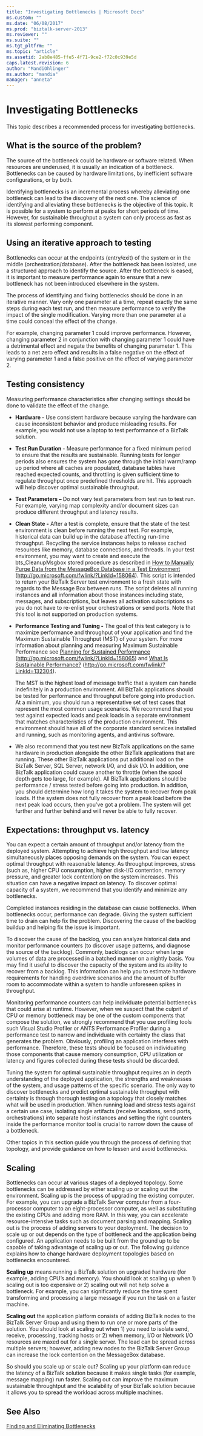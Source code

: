 ```yaml
---
title: "Investigating Bottlenecks | Microsoft Docs"
ms.custom: ""
ms.date: "06/08/2017"
ms.prod: "biztalk-server-2013"
ms.reviewer: ""
ms.suite: ""
ms.tgt_pltfrm: ""
ms.topic: "article"
ms.assetid: 2ab8e485-ffe5-4f71-9ce2-f72c0c939e5d
caps.latest.revision: 6
author: "MandiOhlinger"
ms.author: "mandia"
manager: "anneta"
---
```

# Investigating Bottlenecks
This topic describes a recommended process for investigating bottlenecks.  
  
## What is the source of the problem?  
 The source of the bottleneck could be hardware or software related. When resources are underused, it is usually an indication of a bottleneck. Bottlenecks can be caused by hardware limitations, by inefficient software configurations, or by both.  
  
 Identifying bottlenecks is an incremental process whereby alleviating one bottleneck can lead to the discovery of the next one. The science of identifying and alleviating these bottlenecks is the objective of this topic. It is possible for a system to perform at peaks for short periods of time. However, for sustainable throughput a system can only process as fast as its slowest performing component.  
  
## Using an iterative approach to testing  
 Bottlenecks can occur at the endpoints (entry/exit) of the system or in the middle (orchestration/database). After the bottleneck has been isolated, use a structured approach to identify the source. After the bottleneck is eased, it is important to measure performance again to ensure that a new bottleneck has not been introduced elsewhere in the system.  
  
 The process of identifying and fixing bottlenecks should be done in an iterative manner. Vary only one parameter at a time, repeat exactly the same steps during each test run, and then measure performance to verify the impact of the single modification. Varying more than one parameter at a time could conceal the effect of the change.  
  
 For example, changing parameter 1 could improve performance. However, changing parameter 2 in conjunction with changing parameter 1 could have a detrimental effect and negate the benefits of changing parameter 1. This leads to a net zero effect and results in a false negative on the effect of varying parameter 1 and a false positive on the effect of varying parameter 2.  
  
## Testing consistency  
 Measuring performance characteristics after changing settings should be done to validate the effect of the change.  
  
-   **Hardware -** Use consistent hardware because varying the hardware can cause inconsistent behavior and produce misleading results. For example, you would not use a laptop to test performance of a BizTalk solution.  
  
-   **Test Run Duration -** Measure performance for a fixed minimum period to ensure that the results are sustainable. Running tests for longer periods also ensures the system has gone through the initial warm/ramp up period where all caches are populated, database tables have reached expected counts, and throttling is given sufficient time to regulate throughput once predefined thresholds are hit. This approach will help discover optimal sustainable throughput.  
  
-   **Test Parameters –** Do not vary test parameters from test run to test run. For example, varying map complexity and/or document sizes can produce different throughput and latency results.  
  
-   **Clean State -** After a test is complete, ensure that the state of the test environment is clean before running the next test. For example, historical data can build up in the database affecting run-time throughput. Recycling the service instances helps to release cached resources like memory, database connections, and threads. In your test environment, you may want to create and execute the bts_CleanupMsgbox stored procedure as described in [How to Manually Purge Data from the MessageBox Database in a Test Environment](http://go.microsoft.com/fwlink/?LinkId=158064) (http://go.microsoft.com/fwlink/?LinkId=158064). This script is intended to return your BizTalk Server test environment to a fresh state with regards to the Message Box between runs. The script deletes all running instances and all information about those instances including state, messages, and subscriptions, but leaves all activation subscriptions so you do not have to re-enlist your orchestrations or send ports. Note that this tool is not supported on production systems.  
  
-   **Performance Testing and Tuning -** The goal of this test category is to maximize performance and throughput of your application and find the Maximum Sustainable Throughput (MST) of your system.  For more information about planning and measuring Maximum Sustainable Performance see [Planning for Sustained Performance](http://go.microsoft.com/fwlink/?LinkId=158065) (http://go.microsoft.com/fwlink/?LinkId=158065) and [What Is Sustainable Performance?](http://go.microsoft.com/fwlink/?LinkId=132304) (http://go.microsoft.com/fwlink/?LinkId=132304).  
  
     The MST is the highest load of message traffic that a system can handle indefinitely in a production environment. All BizTalk applications should be tested for performance and throughput before going into production. At a minimum, you should run a representative set of test cases that represent the most common usage scenarios. We recommend that you test against expected loads and peak loads in a separate environment that matches characteristics of the production environment. This environment should have all of the corporate standard services installed and running, such as monitoring agents, and antivirus software.  
  
-   We also recommend that you test new BizTalk applications on the same hardware in production alongside the other BizTalk applications that are running. These other BizTalk applications put additional load on the BizTalk Server, SQL Server, network I/O, and disk I/O. In addition, one BizTalk application could cause another to throttle (when the spool depth gets too large, for example). All BizTalk applications should be performance / stress tested before going into production. In addition, you should determine how long it takes the system to recover from peak loads. If the system does not fully recover from a peak load before the next peak load occurs, then you've got a problem. The system will get further and further behind and will never be able to fully recover.  
  
## Expectations: throughput vs. latency  
 You can expect a certain amount of throughput and/or latency from the deployed system. Attempting to achieve high throughput and low latency simultaneously places opposing demands on the system. You can expect optimal throughput with reasonable latency. As throughput improves, stress (such as, higher CPU consumption, higher disk-I/O contention, memory pressure, and greater lock contention) on the system increases. This situation can have a negative impact on latency. To discover optimal capacity of a system, we recommend that you identify and minimize any bottlenecks.  
  
 Completed instances residing in the database can cause bottlenecks. When bottlenecks occur, performance can degrade. Giving the system sufficient time to drain can help fix the problem. Discovering the cause of the backlog buildup and helping fix the issue is important.  
  
 To discover the cause of the backlog, you can analyze historical data and monitor performance counters (to discover usage patterns, and diagnose the source of the backlog). Commonly, backlogs can occur when large volumes of data are processed in a batched manner on a nightly basis. You may find it useful to discover the capacity of the system and its ability to recover from a backlog. This information can help you to estimate hardware requirements for handling overdrive scenarios and the amount of buffer room to accommodate within a system to handle unforeseen spikes in throughput.  
  
 Monitoring performance counters can help individuate potential bottlenecks that could arise at runtime. However, when we suspect that the culprit of CPU or memory bottleneck may be one of the custom components that compose the solution, we strongly recommend that you use profiling tools such Visual Studio Profiler or ANTS Performance Profiler during a performance test to narrow and individuate with certainty the class that generates the problem. Obviously, profiling an application interferes with performance. Therefore, these tests should be focused on individuating those components that cause memory consumption, CPU utilization or latency and figures collected during these tests should be discarded.  
  
 Tuning the system for optimal sustainable throughput requires an in depth understanding of the deployed application, the strengths and weaknesses of the system, and usage patterns of the specific scenario. The only way to discover bottlenecks and predict optimal sustainable throughput with certainty is through thorough testing on a topology that closely matches what will be used in production. When running load and stress tests against a certain use case, isolating single artifacts (receive locations, send ports, orchestrations) into separate host instances and setting the right counters inside the performance monitor tool is crucial to narrow down the cause of a bottleneck.  
  
 Other topics in this section guide you through the process of defining that topology, and provide guidance on how to lessen and avoid bottlenecks.  
  
## Scaling  
 Bottlenecks can occur at various stages of a deployed topology. Some bottlenecks can be addressed by either scaling up or scaling out the environment. Scaling up is the process of upgrading the existing computer. For example, you can upgrade a BizTalk Server computer from a four-processor computer to an eight-processor computer, as well as substituting the existing CPUs and adding more RAM. In this way, you can accelerate resource-intensive tasks such as document parsing and mapping. Scaling out is the process of adding servers to your deployment. The decision to scale up or out depends on the type of bottleneck and the application being configured. An application needs to be built from the ground up to be capable of taking advantage of scaling up or out. The following guidance explains how to change hardware deployment topologies based on bottlenecks encountered.  
  
 **Scaling up** means running a BizTalk solution on upgraded hardware (for example, adding CPU’s and memory). You should look at scaling up when 1) scaling out is too expensive or 2) scaling out will not help solve a bottleneck. For example, you can significantly reduce the time spent transforming and processing a large message if you run the task on a faster machine.  
  
 **Scaling out** the application platform consists of adding BizTalk nodes to the BizTalk Server Group and using them to run one or more parts of the solution. You should look at scaling out when 1) you need to isolate send, receive, processing, tracking hosts or 2) when memory, I/O or Network I/O resources are maxed out for a single server. The load can be spread across multiple servers; however, adding new nodes to the BizTalk Server Group can increase the lock contention on the MessageBox database.  
  
 So should you scale up or scale out? Scaling up your platform can reduce the latency of a BizTalk solution because it makes single tasks (for example, message mapping) run faster. Scaling out can improve the maximum sustainable throughtput and the scalability of your BizTalk solution because it allows you to spread the workload across multiple machines.  
  
## See Also  
 [Finding and Eliminating Bottlenecks](../technical-guides/finding-and-eliminating-bottlenecks.md)